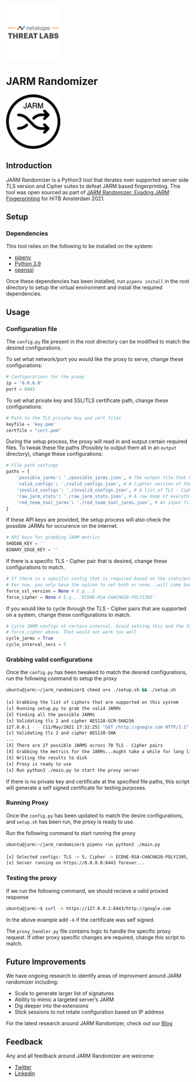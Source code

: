 <img src="ntrl.png" alt="Netskope Threat Labs logo" width="150"/>

# JARM Randomizer

<img src="logo.png" alt="JARM Randomizer" width="150">

## Introduction

JARM Randomizer is a Python3 tool that iterates over supported server side TLS version and Cipher suites to defeat JARM based fingerprinting.
This tool was open sourced as part of [JARM Randomizer: Evading JARM Fingerprinting](https://conference.hitb.org/hitbsecconf2021ams/sessions/commsec-jarm-randomizer-evading-jarm-fingerprinting/ "JARM Randomizer: Evading JARM Fingerprinting") for HiTB Amsterdam 2021.

## Setup

### Dependencies

This tool relies on the following to be installed on the system:

- [pipenv](https://pypi.org/project/pipenv/)
- [Python 3.9](https://docs.python.org/3/whatsnew/3.9.html)
- [openssl](https://www.openssl.org/)

Once these dependencies has been installed, run `pipenv install` in the root directory to setup the virtual environment and install the required dependencies.

## Usage

### Configuration file

The `config.py` file present in the root directory can be modified to match the desired configurations.

To set what network/port you would like the proxy to serve, change these configurations:

```python
# Configurations for the proxy
ip = '0.0.0.0'
port = 8443
```

To set what private key and SSL/TLS certificate path, change these configurations:

```python
# Path to the TLS private key and cert files
keyfile = 'key.pem'
certfile = "cert.pem"
```

During the setup process, the proxy will read in and output certain required files.
To tweak these file paths (Possibly to output them all in an `output` directory), change these configurations:

```python
# File path settings
paths = {
    'possible_jarms': './possible_jarms.json', # The output file that has the possible JARMs, calid TLS - Cipher pairs, and general stats of occurence on the internet.
    'valid_configs': './valid_configs.json', # A lighter version of the possible_jarms.json that just has the TLS - Cipher pairs. 
    'invalid_configs': './invalid_configs.json', # A list of TLS - Cipher pairs that the proxy can not support.
    'raw_jarm_stats': './raw_jarm_stats.json', # A raw dump of everything the proxy found during setup. Helpful for debugging and research.
    'red_team_tool_jarms': './red_team_tool_jarms.json', # An input file contianing JARMs for red team tools that was mapped from https://github.com/cedowens/C2-JARM.
}
```

If these API keys are provided, the setup process will also check the possible JARMs for occurence on the internet.

```python
# API keys for grabbing JARM metrics
SHODAN_KEY = ''
BINARY_EDGE_KEY = ''
```

If there is a specific TLS - Cipher pair that is desired, change these configurations to match.

```python
# If there is a specific config that is required based on the stats/preference.
# For now, you only have the option to set both or none...will come back and change this
force_ssl_version = None # E.g., 2
force_cipher = None # E.g., 'ECDHE-RSA-CHACHA20-POLY1305'
```

If you would like to cycle through the TLS - Cipher pairs that are supported on a system, change these configurations to match.

```python
# Cycle JARM configs at certain interval. Avoid setting this and the force_ssl_version and
# force_cipher above. That would not work too well
cycle_jarms = True
cycle_interval_secs = 5
```

### Grabbing valid configurations

Once the `config.py` has been tweaked to match the desired configurations, run the following command to setup the proxy

```bash
ubuntu@jarm:~/jarm_randomizer$ chmod u+x ./setup.sh && ./setup.sh

[x] Grabbing the list of ciphers that are supported on this system
[x] Running setup.py to grab the valid JARMs
[X] Finding all the possible JARMs
[x] Validating tls 2 and cipher AES128-GCM-SHA256
127.0.0.1 - - [11/May/2021 17:32:25] "GET /http://google.com HTTP/1.1" 200 -
[x] Validating tls 2 and cipher AES128-SHA
...
[X] There are 27 possible JARMS across 70 TLS - Cipher pairs
[X] Grabbing the metrics for the JARMs...might take a while for long list of JARMs
[X] Writing the results to disk
[x] Proxy is ready to use
[x] Run python3 ./main.py to start the proxy server
```

If there is no private key and certificate at the specified file paths, this script will generate a self signed certificate for testing purposes.

### Running Proxy

Once the `config.py` has been updated to match the desire configurations, and `setup.sh` has been run, the proxy is ready to use.

Run the following command to start running the proxy

```bash
ubuntu@jarm:~/jarm_randomizer$ pipenv run python3 ./main.py

[x] Selected configs: TLS -> 5, Cipher -> ECDHE-RSA-CHACHA20-POLY1305, JARM -> 3fd3fd0003fd3fd0003fd3fd3fd3fd02098c5f1b1aef82f7daaf9fed36c4e8
[x] Server running on https://0.0.0.0:8443 forever...
```

### Testing the proxy

If we run the following command, we should recieve a valid proxied response

```bash
ubuntu@jarm:~$ curl -k https://127.0.0.1:8443/http://google.com
```

In the above example add `-k` if the certificate was self signed.

The `proxy_handler.py` file contains logic to handle the specific proxy request.
If other proxy specific changes are required, change this script to match.

## Future Improvements

We have ongoing research to identify areas of improvment around JARM randomizer including:

- Scale to generate larger list of signatures
- Ability to mimic a targeted server’s JARM
- Dig deeper into the extensions
- Stick sessions to not rotate configuration based on IP address

For the latest research around JARM Randomizer, check out our [Blog](https://www.netskope.com/blog/category/netskope-threat-labs "Netskope Threat Labs Blog")

## Feedback

Any and all feedback around JARM Randomizer are welcome:

- [Twitter](https://twitter.com/dagmulu)
- [Linkedin](https://www.linkedin.com/in/dmulugeta)
